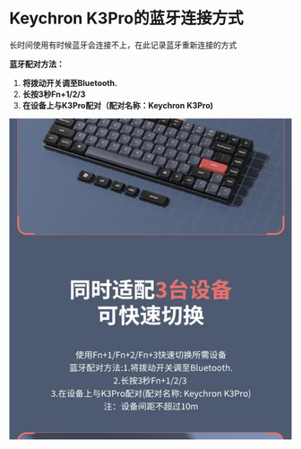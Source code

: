 # Keychron K3Pro的蓝牙连接方式

长时间使用有时候蓝牙会连接不上，在此记录蓝牙重新连接的方式

**蓝牙配对方法：**

1. **将拨动开关调至Bluetooth.**
2. **长按3秒Fn+1/2/3**
3. **在设备上与K3Pro配对（配对名称：Keychron K3Pro)**

![IMG_1684](../Image/IMG_1684.png)